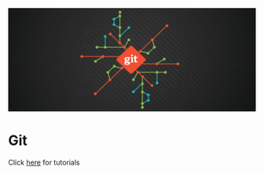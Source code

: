 <img src="git.webp">

# Git
Click [here](https://github.com/EphraimOAgyeman/Version-Control-with-GIT/blob/8ba3491b975e5e8ece1b5a360d97979cd37c1b23/GitCodes.md) for tutorials
